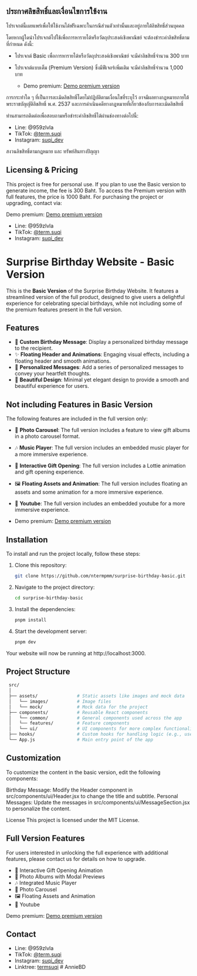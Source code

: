 ## ประกาศลิขสิทธิ์และเงื่อนไขการใช้งาน

โปรเจกต์นี้เผยแพร่เพื่อให้ใช้งานได้ฟรีเฉพาะในกรณีส่วนตัวเท่านั้นและอยู่ภายใต้ลิขสิทธิ์ส่วนบุคคล

โดยหากผู้ใดนำโปรเจกต์ไปใช้เพื่อการหารายได้หรือวัตถุประสงค์เชิงพาณิชย์ จะต้องชำระค่าลิขสิทธิ์ตามที่กำหนด ดังนี้:

-   โปรเจกต์ Basic เพื่อการหารายได้หรือวัตถุประสงค์เชิงพาณิชย์ จะมีค่าลิขสิทธิ์จำนวน 300 บาท

-   โปรเจกต์แบบเต็ม (Premium Version) ซึ่งมีฟีเจอร์เพิ่มเติม จะมีค่าลิขสิทธิ์จำนวน 1,000 บาท

    -   Demo premium: [Demo premium version](https://surprise-birthday-premium.onrender.com)

การกระทำใด ๆ ที่เป็นการละเมิดลิขสิทธิ์โดยไม่ปฏิบัติตามเงื่อนไขที่ระบุไว้ อาจมีผลทางกฎหมายภายใต้พระราชบัญญัติลิขสิทธิ์ พ.ศ. 2537 และการดำเนินคดีทางกฎหมายที่เกี่ยวข้องกับการละเมิดลิขสิทธิ์

ท่านสามารถติดต่อเพื่อสอบถามหรือชำระค่าลิขสิทธิ์ได้ผ่านช่องทางต่อไปนี้:

-   Line: @959zlvla
-   TikTok: [@term.suqi](https://www.tiktok.com/@term.suqi)
-   Instagram: [suqi_dev](https://www.instagram.com/suqi_dev)

สงวนลิขสิทธิ์ตามกฎหมาย และ ทรัพย์สินทางปัญญา

## Licensing & Pricing

This project is free for personal use.
If you plan to use the Basic version to generate income, the fee is 300 Baht.
To access the Premium version with full features, the price is 1000 Baht.
For purchasing the project or upgrading, contact via:

Demo premium:
[Demo premium version](https://surprise-birthday-premium.onrender.com)

-   Line: @959zlvla
-   TikTok: [@term.suqi](https://www.tiktok.com/@term.suqi)
-   Instagram: [suqi_dev](https://www.instagram.com/suqi_dev)

# Surprise Birthday Website - Basic Version

This is the **Basic Version** of the Surprise Birthday Website. It features a streamlined version of the full product, designed to give users a delightful experience for celebrating special birthdays, while not including some of the premium features present in the full version.

## Features

-   🎉 **Custom Birthday Message**: Display a personalized birthday message to the recipient.
-   ✨ **Floating Header and Animations**: Engaging visual effects, including a floating header and smooth animations.
-   💬 **Personalized Messages**: Add a series of personalized messages to convey your heartfelt thoughts.
-   🎨 **Beautiful Design**: Minimal yet elegant design to provide a smooth and beautiful experience for users.

## Not including Features in Basic Version

The following features are included in the full version only:

-   📸 **Photo Carousel**: The full version includes a feature to view gift albums in a photo carousel format.
-   🎶 **Music Player**: The full version includes an embedded music player for a more immersive experience.
-   🎁 **Interactive Gift Opening**: The full version includes a Lottie animation and gift opening experience.
-   🖼 **Floating Assets and Animation**: The full version includes floating an assets and some animation for a more immersive experience.
-   🎉 **Youtube**: The full version includes an embedded youtube for a more immersive experience.

-   Demo premium:
    [Demo premium version](https://surprise-birthday-premium.onrender.com)

## Installation

To install and run the project locally, follow these steps:

1. Clone this repository:

    ```bash
    git clone https://github.com/ntermpmm/surprise-birthday-basic.git

    ```

2. Navigate to the project directory:

    ```bash
    cd surprise-birthday-basic

    ```

3. Install the dependencies:

    ```bash
    pnpm install

    ```

4. Start the development server:
    ```bash
    pnpm dev
    ```

Your website will now be running at http://localhost:3000.

## Project Structure

```bash
 src/
 │
 ├── assets/               # Static assets like images and mock data
 │   └── images/           # Image files
 │   └── mock/             # Mock data for the project
 ├── components/           # Reusable React components
 │   └── common/           # General components used across the app
 │   └── features/         # Feature components
 │   └── ui/               # UI components for more complex functionality
 ├── hooks/                # Custom hooks for handling logic (e.g., useModal)
 └── App.js                # Main entry point of the app

```

## Customization

To customize the content in the basic version, edit the following components:

Birthday Message: Modify the Header component in src/components/ui/Header.jsx to change the title and subtitle.
Personal Messages: Update the messages in src/components/ui/MessageSection.jsx to personalize the content.

License
This project is licensed under the MIT License.

## Full Version Features

For users interested in unlocking the full experience with additional features, please contact us for details on how to upgrade.

-   🎁 Interactive Gift Opening Animation
-   📸 Photo Albums with Modal Previews
-   🎶 Integrated Music Player
-   📸 Photo Carousel
-   🖼 Floating Assets and Animation
-   🎉 Youtube

Demo premium: [Demo premium version](https://surprise-birthday-premium.onrender.com)

## Contact

-   Line: @959zlvla
-   TikTok: [@term.suqi](https://www.tiktok.com/@term.suqi)
-   Instagram: [suqi_dev](https://www.instagram.com/suqi_dev)
-   Linktree: [termsuqi](https://linktr.ee/termsuqi)
#   A n n i e B D  
 